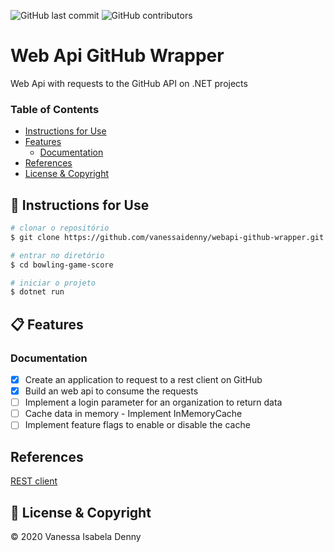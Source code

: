 ![GitHub last commit](https://img.shields.io/github/last-commit/vanessaidenny/webapi-github-wrapper?color=blueviolet&style=plastic)
![GitHub contributors](https://img.shields.io/github/contributors/vanessaidenny/webapi-github-wrapper?color=brightgreen&style=plastic)
 
# Web Api GitHub Wrapper

Web Api with requests to the GitHub API on .NET projects

### Table of Contents

- [Instructions for Use](#instructions)
- [Features](#features)
  - [Documentation](#documentation)
- [References](#references)
- [License & Copyright](#license)

<a name="instructions"></a>
## 🚀 Instructions for Use

```bash
# clonar o repositório
$ git clone https://github.com/vanessaidenny/webapi-github-wrapper.git

# entrar no diretório
$ cd bowling-game-score

# iniciar o projeto
$ dotnet run
```

<a name="features"></a>
## 📋 Features

<a name="documentation"></a>
### Documentation

- [X] Create an application to request to a rest client on GitHub
- [X] Build an web api to consume the requests
- [ ] Implement a login parameter for an organization to return data
- [ ] Cache data in memory - Implement InMemoryCache
- [ ] Implement feature flags to enable or disable the cache

<a name="references"></a>
## References

[REST client](https://docs.microsoft.com/en-us/dotnet/csharp/tutorials/console-webapiclient#processing-the-json-result)

<a name="license"></a>
## 📌 License & Copyright

&copy; 2020 Vanessa Isabela Denny